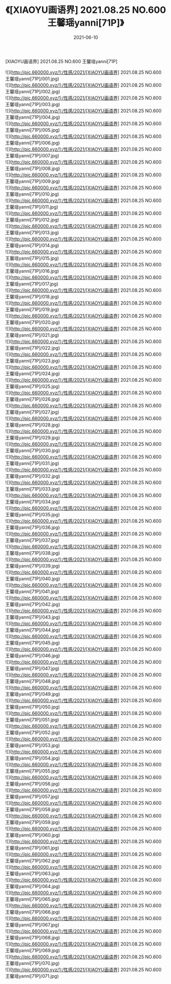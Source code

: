 ﻿---
layout: post
title:  《[XIAOYU画语界] 2021.08.25 NO.600 王馨瑶yanni[71P]》
date:   2021-06-10
img: http://pic.660000.xyz/1:/性感/2021/[XIAOYU画语界] 2021.08.25 NO.600 王馨瑶yanni[71P]/000.jpg
categories: [美女, 清纯, 唯美]
---

[XIAOYU画语界] 2021.08.25 NO.600 王馨瑶yanni[71P]

  ![](http://pic.660000.xyz/1:/性感/2021/[XIAOYU画语界] 2021.08.25 NO.600 王馨瑶yanni[71P]/001.jpg) <br> ![](http://pic.660000.xyz/1:/性感/2021/[XIAOYU画语界] 2021.08.25 NO.600 王馨瑶yanni[71P]/002.jpg) <br> ![](http://pic.660000.xyz/1:/性感/2021/[XIAOYU画语界] 2021.08.25 NO.600 王馨瑶yanni[71P]/003.jpg) <br> ![](http://pic.660000.xyz/1:/性感/2021/[XIAOYU画语界] 2021.08.25 NO.600 王馨瑶yanni[71P]/004.jpg) <br> ![](http://pic.660000.xyz/1:/性感/2021/[XIAOYU画语界] 2021.08.25 NO.600 王馨瑶yanni[71P]/005.jpg) <br> ![](http://pic.660000.xyz/1:/性感/2021/[XIAOYU画语界] 2021.08.25 NO.600 王馨瑶yanni[71P]/006.jpg) <br> ![](http://pic.660000.xyz/1:/性感/2021/[XIAOYU画语界] 2021.08.25 NO.600 王馨瑶yanni[71P]/007.jpg) <br> ![](http://pic.660000.xyz/1:/性感/2021/[XIAOYU画语界] 2021.08.25 NO.600 王馨瑶yanni[71P]/008.jpg) <br> ![](http://pic.660000.xyz/1:/性感/2021/[XIAOYU画语界] 2021.08.25 NO.600 王馨瑶yanni[71P]/009.jpg) <br> ![](http://pic.660000.xyz/1:/性感/2021/[XIAOYU画语界] 2021.08.25 NO.600 王馨瑶yanni[71P]/010.jpg) <br> ![](http://pic.660000.xyz/1:/性感/2021/[XIAOYU画语界] 2021.08.25 NO.600 王馨瑶yanni[71P]/011.jpg) <br> ![](http://pic.660000.xyz/1:/性感/2021/[XIAOYU画语界] 2021.08.25 NO.600 王馨瑶yanni[71P]/012.jpg) <br> ![](http://pic.660000.xyz/1:/性感/2021/[XIAOYU画语界] 2021.08.25 NO.600 王馨瑶yanni[71P]/013.jpg) <br> ![](http://pic.660000.xyz/1:/性感/2021/[XIAOYU画语界] 2021.08.25 NO.600 王馨瑶yanni[71P]/014.jpg) <br> ![](http://pic.660000.xyz/1:/性感/2021/[XIAOYU画语界] 2021.08.25 NO.600 王馨瑶yanni[71P]/015.jpg) <br> ![](http://pic.660000.xyz/1:/性感/2021/[XIAOYU画语界] 2021.08.25 NO.600 王馨瑶yanni[71P]/016.jpg) <br> ![](http://pic.660000.xyz/1:/性感/2021/[XIAOYU画语界] 2021.08.25 NO.600 王馨瑶yanni[71P]/017.jpg) <br> ![](http://pic.660000.xyz/1:/性感/2021/[XIAOYU画语界] 2021.08.25 NO.600 王馨瑶yanni[71P]/018.jpg) <br> ![](http://pic.660000.xyz/1:/性感/2021/[XIAOYU画语界] 2021.08.25 NO.600 王馨瑶yanni[71P]/019.jpg) <br> ![](http://pic.660000.xyz/1:/性感/2021/[XIAOYU画语界] 2021.08.25 NO.600 王馨瑶yanni[71P]/020.jpg) <br> ![](http://pic.660000.xyz/1:/性感/2021/[XIAOYU画语界] 2021.08.25 NO.600 王馨瑶yanni[71P]/021.jpg) <br> ![](http://pic.660000.xyz/1:/性感/2021/[XIAOYU画语界] 2021.08.25 NO.600 王馨瑶yanni[71P]/022.jpg) <br> ![](http://pic.660000.xyz/1:/性感/2021/[XIAOYU画语界] 2021.08.25 NO.600 王馨瑶yanni[71P]/023.jpg) <br> ![](http://pic.660000.xyz/1:/性感/2021/[XIAOYU画语界] 2021.08.25 NO.600 王馨瑶yanni[71P]/024.jpg) <br> ![](http://pic.660000.xyz/1:/性感/2021/[XIAOYU画语界] 2021.08.25 NO.600 王馨瑶yanni[71P]/025.jpg) <br> ![](http://pic.660000.xyz/1:/性感/2021/[XIAOYU画语界] 2021.08.25 NO.600 王馨瑶yanni[71P]/026.jpg) <br> ![](http://pic.660000.xyz/1:/性感/2021/[XIAOYU画语界] 2021.08.25 NO.600 王馨瑶yanni[71P]/027.jpg) <br> ![](http://pic.660000.xyz/1:/性感/2021/[XIAOYU画语界] 2021.08.25 NO.600 王馨瑶yanni[71P]/028.jpg) <br> ![](http://pic.660000.xyz/1:/性感/2021/[XIAOYU画语界] 2021.08.25 NO.600 王馨瑶yanni[71P]/029.jpg) <br> ![](http://pic.660000.xyz/1:/性感/2021/[XIAOYU画语界] 2021.08.25 NO.600 王馨瑶yanni[71P]/030.jpg) <br> ![](http://pic.660000.xyz/1:/性感/2021/[XIAOYU画语界] 2021.08.25 NO.600 王馨瑶yanni[71P]/031.jpg) <br> ![](http://pic.660000.xyz/1:/性感/2021/[XIAOYU画语界] 2021.08.25 NO.600 王馨瑶yanni[71P]/032.jpg) <br> ![](http://pic.660000.xyz/1:/性感/2021/[XIAOYU画语界] 2021.08.25 NO.600 王馨瑶yanni[71P]/033.jpg) <br> ![](http://pic.660000.xyz/1:/性感/2021/[XIAOYU画语界] 2021.08.25 NO.600 王馨瑶yanni[71P]/034.jpg) <br> ![](http://pic.660000.xyz/1:/性感/2021/[XIAOYU画语界] 2021.08.25 NO.600 王馨瑶yanni[71P]/035.jpg) <br> ![](http://pic.660000.xyz/1:/性感/2021/[XIAOYU画语界] 2021.08.25 NO.600 王馨瑶yanni[71P]/036.jpg) <br> ![](http://pic.660000.xyz/1:/性感/2021/[XIAOYU画语界] 2021.08.25 NO.600 王馨瑶yanni[71P]/037.jpg) <br> ![](http://pic.660000.xyz/1:/性感/2021/[XIAOYU画语界] 2021.08.25 NO.600 王馨瑶yanni[71P]/038.jpg) <br> ![](http://pic.660000.xyz/1:/性感/2021/[XIAOYU画语界] 2021.08.25 NO.600 王馨瑶yanni[71P]/039.jpg) <br> ![](http://pic.660000.xyz/1:/性感/2021/[XIAOYU画语界] 2021.08.25 NO.600 王馨瑶yanni[71P]/040.jpg) <br> ![](http://pic.660000.xyz/1:/性感/2021/[XIAOYU画语界] 2021.08.25 NO.600 王馨瑶yanni[71P]/041.jpg) <br> ![](http://pic.660000.xyz/1:/性感/2021/[XIAOYU画语界] 2021.08.25 NO.600 王馨瑶yanni[71P]/042.jpg) <br> ![](http://pic.660000.xyz/1:/性感/2021/[XIAOYU画语界] 2021.08.25 NO.600 王馨瑶yanni[71P]/043.jpg) <br> ![](http://pic.660000.xyz/1:/性感/2021/[XIAOYU画语界] 2021.08.25 NO.600 王馨瑶yanni[71P]/044.jpg) <br> ![](http://pic.660000.xyz/1:/性感/2021/[XIAOYU画语界] 2021.08.25 NO.600 王馨瑶yanni[71P]/045.jpg) <br> ![](http://pic.660000.xyz/1:/性感/2021/[XIAOYU画语界] 2021.08.25 NO.600 王馨瑶yanni[71P]/046.jpg) <br> ![](http://pic.660000.xyz/1:/性感/2021/[XIAOYU画语界] 2021.08.25 NO.600 王馨瑶yanni[71P]/047.jpg) <br> ![](http://pic.660000.xyz/1:/性感/2021/[XIAOYU画语界] 2021.08.25 NO.600 王馨瑶yanni[71P]/048.jpg) <br> ![](http://pic.660000.xyz/1:/性感/2021/[XIAOYU画语界] 2021.08.25 NO.600 王馨瑶yanni[71P]/049.jpg) <br> ![](http://pic.660000.xyz/1:/性感/2021/[XIAOYU画语界] 2021.08.25 NO.600 王馨瑶yanni[71P]/050.jpg) <br> ![](http://pic.660000.xyz/1:/性感/2021/[XIAOYU画语界] 2021.08.25 NO.600 王馨瑶yanni[71P]/051.jpg) <br> ![](http://pic.660000.xyz/1:/性感/2021/[XIAOYU画语界] 2021.08.25 NO.600 王馨瑶yanni[71P]/052.jpg) <br> ![](http://pic.660000.xyz/1:/性感/2021/[XIAOYU画语界] 2021.08.25 NO.600 王馨瑶yanni[71P]/053.jpg) <br> ![](http://pic.660000.xyz/1:/性感/2021/[XIAOYU画语界] 2021.08.25 NO.600 王馨瑶yanni[71P]/054.jpg) <br> ![](http://pic.660000.xyz/1:/性感/2021/[XIAOYU画语界] 2021.08.25 NO.600 王馨瑶yanni[71P]/055.jpg) <br> ![](http://pic.660000.xyz/1:/性感/2021/[XIAOYU画语界] 2021.08.25 NO.600 王馨瑶yanni[71P]/056.jpg) <br> ![](http://pic.660000.xyz/1:/性感/2021/[XIAOYU画语界] 2021.08.25 NO.600 王馨瑶yanni[71P]/057.jpg) <br> ![](http://pic.660000.xyz/1:/性感/2021/[XIAOYU画语界] 2021.08.25 NO.600 王馨瑶yanni[71P]/058.jpg) <br> ![](http://pic.660000.xyz/1:/性感/2021/[XIAOYU画语界] 2021.08.25 NO.600 王馨瑶yanni[71P]/059.jpg) <br> ![](http://pic.660000.xyz/1:/性感/2021/[XIAOYU画语界] 2021.08.25 NO.600 王馨瑶yanni[71P]/060.jpg) <br> ![](http://pic.660000.xyz/1:/性感/2021/[XIAOYU画语界] 2021.08.25 NO.600 王馨瑶yanni[71P]/061.jpg) <br> ![](http://pic.660000.xyz/1:/性感/2021/[XIAOYU画语界] 2021.08.25 NO.600 王馨瑶yanni[71P]/062.jpg) <br> ![](http://pic.660000.xyz/1:/性感/2021/[XIAOYU画语界] 2021.08.25 NO.600 王馨瑶yanni[71P]/063.jpg) <br> ![](http://pic.660000.xyz/1:/性感/2021/[XIAOYU画语界] 2021.08.25 NO.600 王馨瑶yanni[71P]/064.jpg) <br> ![](http://pic.660000.xyz/1:/性感/2021/[XIAOYU画语界] 2021.08.25 NO.600 王馨瑶yanni[71P]/065.jpg) <br> ![](http://pic.660000.xyz/1:/性感/2021/[XIAOYU画语界] 2021.08.25 NO.600 王馨瑶yanni[71P]/066.jpg) <br> ![](http://pic.660000.xyz/1:/性感/2021/[XIAOYU画语界] 2021.08.25 NO.600 王馨瑶yanni[71P]/067.jpg) <br> ![](http://pic.660000.xyz/1:/性感/2021/[XIAOYU画语界] 2021.08.25 NO.600 王馨瑶yanni[71P]/068.jpg) <br> ![](http://pic.660000.xyz/1:/性感/2021/[XIAOYU画语界] 2021.08.25 NO.600 王馨瑶yanni[71P]/069.jpg) <br> ![](http://pic.660000.xyz/1:/性感/2021/[XIAOYU画语界] 2021.08.25 NO.600 王馨瑶yanni[71P]/070.jpg) <br> ![](http://pic.660000.xyz/1:/性感/2021/[XIAOYU画语界] 2021.08.25 NO.600 王馨瑶yanni[71P]/071.jpg) <br>